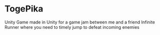 # TogePika

Unity Game made in Unity for a game jam between me and a friend
Infinite Runner where you need to timely jump to defeat incoming enemies

